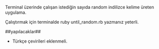Terminal üzerinde çalışan istediğin sayıda random indilizce kelime üreten uygulama.

Çalıştırmak için terminalde ruby until_random.rb yazmanız yeterli.

##yapılacaklar##
- Türkçe çevirileri eklenmeli.
